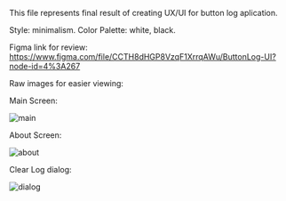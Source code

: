This file represents final result of creating UX/UI for button log aplication. 

Style: minimalism.
Color Palette: white, black.

Figma link for review: https://www.figma.com/file/CCTH8dHGP8VzqF1XrrqAWu/ButtonLog-UI?node-id=4%3A267

Raw images for easier viewing:

Main Screen:

![main](https://user-images.githubusercontent.com/82474250/195093685-a1d9441a-b9ac-4aa5-8cac-9ee848fc196a.png)

About Screen:

![about](https://user-images.githubusercontent.com/82474250/195093797-acf22e59-7c50-4eb8-948b-b9a4c5004ab1.png)

Clear Log dialog:

![dialog](https://user-images.githubusercontent.com/82474250/195093894-57dc790f-b26d-46aa-a190-48c75b50bdc3.png)

